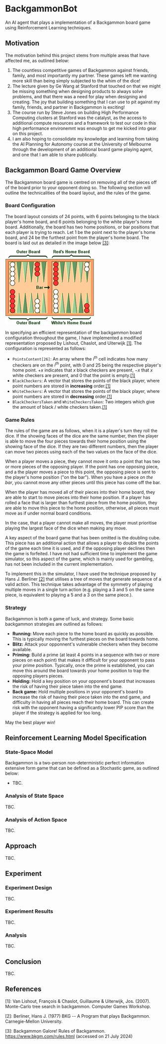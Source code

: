# BackgammonBot
An AI agent that plays a implementation of a Backgammon board game using Reinforcement Learning techniques.

## Motivation
The motivation behind this project stems from multiple areas that have affected me, as outlined below:
1. The countless competitive games of Backgammon against friends, family, and most importantly my partner. These games left me wanting more skill than being simply subjected to the whim of the dice!
2. The lecture given by Ge Wang at Stanford that touched on that we might be missing something when designing products to always solve problems, and that there was a need for play when designing and creating. The joy that building something that I can use to pit against my family, friends, and partner in Backgammon is exciting!
3. The course run by Steve Jones on building High Performance Computing clusters at Stanford was the catalyst, as the access to additional compute resources and a framework to test our code in this high performance environemnt was enough to get me kicked into gear on this project.
4. I am also hoping to consolidate my knowledge and learning from taking the AI Planning for Autonomy course at the University of Melbourne through the development of an additional board game playing agent, and one that I am able to share publically.

## Backgammon Board Game Overview
The Backgammon board game is centred on removing all of the pieces off of the board prior to your opponent doing so. The following section will outline the technicalities of the board layout, and the rules of the game.

### Board Configuration
The board layout consists of 24 points, with 6 points belonging to the black player's home board, and 6 points belonging to the white player's home board. Additionally, the board has two home positions, or bar positions that each player is trying to reach. Let 1 be the point next to the player's home board, and 24 be the furthest point from the player's home board. The board is laid out as detailed in the image below [[3]](#references):

![Backgammon Board Layout](res\bg_board_layout.gif)

In specifying an efficient representation of the backgammon board configuration throughout the game, I have implemented a modified representation proposed by Lishout, Chaslot, and Uiterwijk [[1]](#references). The configuration is represented as follows:
- `PointsContent[26]`: An array where the $i^{th}$ cell indicates how many checkers are on the $i^{th}$ point, with 0 and 25 being the respective player's home point. $+x$ indicates that $x$ black checkers are present, $-x$ that $x$ white checkers are present, and 0 that the point is empty.[[1]](#references)
- `BlackCheckers`: A vector that stores the points of the black player, where point numbers are stored in **increasing** order.[[1]](#references)
- `WhiteCheckers`: A vector that stores the points of the black player, where point numbers are stored in **decreasing** order.[[1]](#references)
- `BlackCheckersTaken` and `WhiteCheckersTaken`: Two integers which give the amount of black / white checkers taken.[[1]](#references)

### Game Rules
The rules of the game are as follows, when it is a player's turn they roll the dice. If the showing faces of the dice are the same number, then the player is able to move the four pieces towards their home position using the showing face of the dice. If they are two different numbers, then the player can move two pieces using each of the two values on the face of the dice.

When a player moves a piece, they cannot move it onto a point that has two or more pieces of the opposing player. If the point has one opposing piece, and a the player moves a piece to this point, the opposing piece is sent to the player's home position ("on the bar"). When you have a piece *on the bar*, you cannot move any other pieces until this piece has come off the bar.

When the player has moved all of their pieces into their home board, they are able to start to move pieces into their home position. If a player has rolled a face that is larger than furthest piece from the home position, they are able to move this piece to the home position, otherwise, all pieces must move as if under normal board conditions.

In the case, that a player cannot make all moves, the player must prioritise playing the largest face of the dice when making any move.

A key aspect of the board game that has been omitted is the doubling cube. This piece has an additional action that allows a player to double the points of the game each time it is used, and if the opposing player declines then the game is forfeited. I have not had sufficient time to implement the game simulator, so this aspect of the game, which is mainly used for gambling, has not been included in the current implementation.

To implement this in the simulator, I have used the technique proposed by Hans J. Berliner [[2]](#references) that utilises a tree of moves that generate sequence of a valid action. This technique takes advantage of the symmetry of playing multiple moves in a single turn action (e.g. playing a 3 and 5 on the same piece, is equivalent to playing a 5 and a 3 on the same piece.).

### Strategy
Backgammon is both a game of luck, and strategy. Some basic backgammon strategies are outlined as follows:
- **Running:** Move each piece to the home board as quickly as possible. This is typically moving the furthest pieces on the board towards home.
- **Blitz:** Attack your opponnent's vulnerable checkers when they become available.
- **Priming:** Build a prime (at least 4 points in a sequence with two or more pieces on each point) that makes it difficult for your opponent to pass your prime position. Typically, once the prime is established, you can move this around the board towards your home position to trap the opposing players pieces.
- **Holding:** Hold a key position on your opponent's board that increases the risk of having their piece taken into the end game.
- **Back game:** Hold multiple positions in your opponent's board to increase the risk of having their piece taken into the end game, and difficulty in having all pieces reach their home board. This can create risk with the opponent having a significantly lower PIP score than the player if the strategy is applied for too long.

May the best player win!

## Reinforcement Learning Model Specification
### State-Space Model
Backgammon is a two-person non-deterministic perfect information extensive form game that can be defined as a Stochastic game, as outlined below:
- TBC.

### Analysis of State Space
TBC.

### Analysis of Action Space
TBC.

## Approach
TBC.

## Experiment
### Experiment Design
TBC.

### Experiment Results
TBC.

### Analysis
TBC.

## Conclusion
TBC.

## References

[1]: Van Lishout, François & Chaslot, Guillaume & Uiterwijk, Jos. (2007). Monte-Carlo tree search in backgammon. Computer Games Workshop.

[2]: Berliner, Hans J. (1977) BKG -- A Program that plays Backgammon. Carnegie-Mellon University.

[3]: Backgammon Galore! Rules of Backgammon. https://www.bkgm.com/rules.html (accessed on 21 July 2024)
